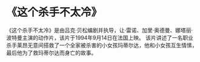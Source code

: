 # 《这个杀手不太冷》

《这个杀手不太冷》是由吕克·贝松编剧并执导，让·雷诺、加里·奥德曼、娜塔丽·波特曼主演的动作片，该片于1994年9月14日在法国上映。
该片讲述了一名职业杀手莱昂无意间搭救了一个全家被杀害的小女孩玛蒂尔达，他和小女孩互生情愫，最后他为了救玛蒂尔达而身亡的故事。
